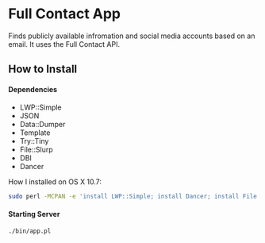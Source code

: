 Full Contact App
===========

Finds publicly available infromation and social media accounts based on an email. It uses the Full Contact API.

## How to Install

#### Dependencies

* LWP::Simple
* JSON
* Data::Dumper
* Template
* Try::Tiny
* File::Slurp
* DBI
* Dancer

How I installed on OS X 10.7:

```sh
sudo perl -MCPAN -e 'install LWP::Simple; install Dancer; install File::Slurp; install JSON; install Template; install Try::Tiny; install DBI;'
```

#### Starting Server

```sh
./bin/app.pl
```
